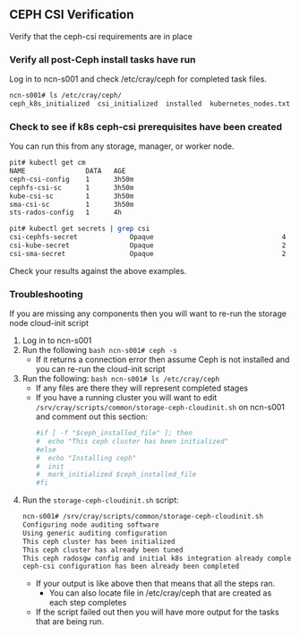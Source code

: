 ## CEPH CSI Verification

Verify that the ceph-csi requirements are in place

### Verify all post-Ceph install tasks have run

Log in to ncn-s001 and check /etc/cray/ceph for completed task files.
```bash
ncn-s001# ls /etc/cray/ceph/
ceph_k8s_initialized  csi_initialized  installed  kubernetes_nodes.txt  tuned
```

### Check to see if k8s ceph-csi prerequisites have been created

You can run this from any storage, manager, or worker node.
```bash
pit# kubectl get cm
NAME               DATA   AGE
ceph-csi-config    1      3h50m
cephfs-csi-sc      1      3h50m
kube-csi-sc        1      3h50m
sma-csi-sc         1      3h50m
sts-rados-config   1      4h

pit# kubectl get secrets | grep csi
csi-cephfs-secret             Opaque                                4      3h51m
csi-kube-secret               Opaque                                2      3h51m
csi-sma-secret                Opaque                                2      3h51m
```

Check your results against the above examples.

### Troubleshooting

If you are missing any components then you will want to re-run the storage node cloud-init script
   1. Log in to ncn-s001
   2. Run the following
    ```bash
    ncn-s001# ceph -s
    ```
       * If it returns a connection error then assume Ceph is not installed and you can re-run the cloud-init script
   3. Run the following:
    ```bash
    ncn-s001# ls /etc/cray/ceph
    ```
       * If any files are there they will represent completed stages
       * If you have a running cluster you will want to edit `/srv/cray/scripts/common/storage-ceph-cloudinit.sh` on ncn-s001 and comment out this section:
            ```bash
            #if [ -f "$ceph_installed_file" ]; then
            #  echo "This ceph cluster has been initialized"
            #else
            #  echo "Installing ceph"
            #  init
            #  mark_initialized $ceph_installed_file
            #fi
            ```
   4. Run the `storage-ceph-cloudinit.sh` script:
       ```bash
       ncn-s001# /srv/cray/scripts/common/storage-ceph-cloudinit.sh
       Configuring node auditing software
       Using generic auditing configuration
       This ceph cluster has been initialized
       This ceph cluster has already been tuned
       This ceph radosgw config and initial k8s integration already complete
       ceph-csi configuration has been already been completed
       ```
        * If your output is like above then that means that all the steps ran.
            - You can also locate file in /etc/cray/ceph that are created as each step completes
        * If the script failed out then you will have more output for the tasks that are being run. 

